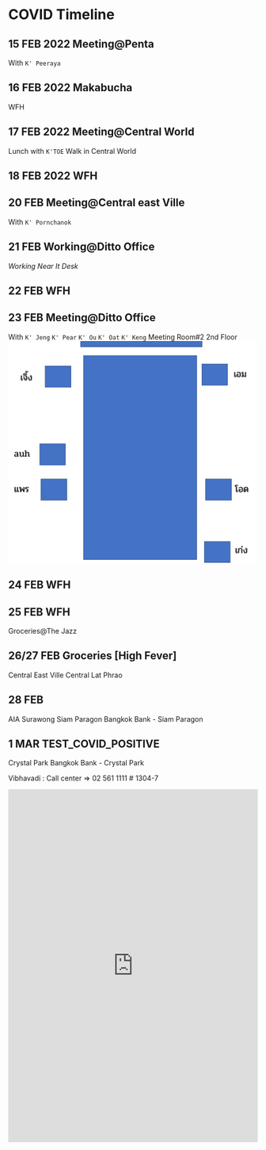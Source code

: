 <div class="container-lg">

# COVID Timeline

## 15 FEB 2022 Meeting@Penta
With `K' Peeraya`

## 16 FEB 2022 Makabucha
WFH

## 17 FEB 2022 Meeting@Central World
Lunch with `K'TOE`
Walk in Central World

## 18 FEB 2022 WFH

## 20 FEB Meeting@Central east Ville
With `K' Pornchanok`

## 21 FEB Working@Ditto Office
_Working Near It Desk_

## 22 FEB WFH

## 23 FEB Meeting@Ditto Office
With 
`K' Jeng`
`K' Pear`
`K' Ou`
`K' Oat`
`K' Keng`
Meeting Room#2 2nd Floor
![Meeting](./meeting.jpg)

## 24 FEB WFH

## 25 FEB WFH
Groceries@The Jazz 

## 26/27 FEB Groceries [High Fever]

Central East Ville
Central Lat Phrao

## 28 FEB
AIA Surawong
Siam Paragon
Bangkok Bank - Siam Paragon

## 1 MAR TEST_COVID_POSITIVE
Crystal Park
Bangkok Bank - Crystal Park

Vibhavadi : Call center => 02 561 1111 # 1304-7

<iframe src="https://onedrive.live.com/embed?cid=7F8BEABFE91BC366&resid=7F8BEABFE91BC366%218143&authkey=AOegFMDQHT7adQ8&em=2" width="100%" height="712" frameborder="0" scrolling="no"></iframe>


</div>

